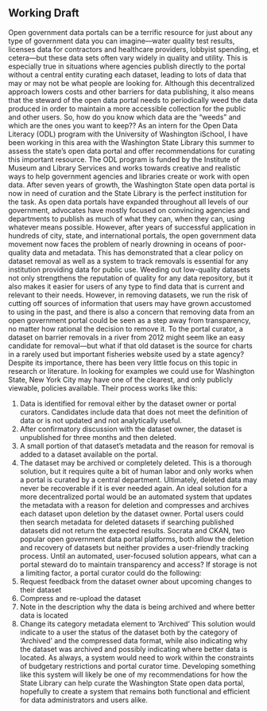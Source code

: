 ## Working Draft


Open government data portals can be a terrific resource for just about any type of government data you can imagine—water quality test results, licenses data for contractors and healthcare providers, lobbyist spending, et cetera—but these data sets often vary widely in quality and utility. This is especially true in situations where agencies publish directly to the portal without a central entity curating each dataset, leading to lots of data that may or may not be what people are looking for.  Although this decentralized approach lowers costs and other barriers for data publishing, it also means that the steward of the open data portal needs to periodically weed the data produced in order to maintain a more accessible collection for the public and other users.  So, how do you know which data are the “weeds” and which are the ones you want to keep??
As an intern for the Open Data Literacy (ODL) program with the University of Washington iSchool, I have been working in this area with the Washington State Library this summer to assess the state’s open data portal and offer recommendations for curating this important resource.  The ODL program is funded by the Institute of Museum and Library Services and works towards creative and realistic ways to help government agencies and libraries create or work with open data.  After seven years of growth, the Washington State open data portal is now in need of curation and the State Library is the perfect institution for the task.
As open data portals have expanded throughout all levels of our government, advocates have mostly focused on convincing agencies and departments to publish as much of what they can, when they can, using whatever means possible.  However, after years of successful application in hundreds of city, state, and international portals,  the open government data movement now faces the problem of nearly drowning in oceans of poor-quality data and metadata.  This has demonstrated that a clear policy on dataset removal as well as a system to track removals is essential for any institution providing data for public use. Weeding out low-quality datasets not only strengthens the reputation of quality for any data repository, but it also makes it easier for users of any type to find data that is current and relevant to their needs.  However, in removing datasets, we run the risk of cutting off sources of information that users may have grown accustomed to using in the past, and there is also a concern that removing data from an open government portal could be seen as a step away from transparency, no matter how rational the decision to remove it. To the portal curator, a dataset on barrier removals in a river from 2012 might seem like an easy candidate for removal—but what if that old dataset is the source for charts in a rarely used but important fisheries website used by a state agency? 
Despite its importance, there has been very little focus on this topic in research or literature. In looking for examples we could use for Washington State, New York City may have one of the clearest, and only publicly viewable, policies available.  Their process works like this: 
1.	Data is identified for removal either by the dataset owner or portal curators.  Candidates include data that does not meet the definition of data or is not updated and not analytically useful.
2.	After confirmatory discussion with the dataset owner, the dataset is unpublished for three months and then deleted.  
3.	A small portion of that dataset’s metadata and the reason for removal is added to a dataset available on the portal. 
4.	 The dataset may be archived or completely deleted. 
This is a thorough solution, but it requires quite a bit of human labor and only works when a portal is curated by a central department.  Ultimately, deleted data may never be recoverable if it is ever needed again.
An ideal solution for a more decentralized portal would be an automated system that updates the metadata with a reason for deletion and compresses and archives each dataset upon deletion by the dataset owner.  Portal users could then search metadata for deleted datasets if searching published datasets did not return the expected results.
Socrata and CKAN, two popular open government data portal platforms, both allow the deletion and recovery of datasets but neither provides a user-friendly tracking process.  Until an automated, user-focused solution appears, what can a portal steward do to maintain transparency and access?
If storage is not a limiting factor, a portal curator could do the following:
1.	Request feedback from the dataset owner about upcoming changes to their dataset
2.	Compress and re-upload the dataset
3.	Note in the description why the data is being archived and where better data is located
4.	Change its category metadata element to ‘Archived’
This solution would indicate to a user the status of the dataset both by the category of ‘Archived’ and the compressed data format, while also indicating why the dataset was archived and possibly indicating where better data is located.
As always, a system would need to work within the constraints of budgetary restrictions and portal curator time.  Developing something like this system will likely be one of my recommendations for how the State Library can help curate the Washington State open data portal, hopefully to create a system that remains both functional and efficient for data administrators and users alike.
